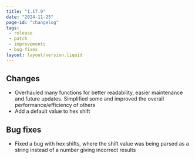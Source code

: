 ```yaml
---
title: "1.17.9"
date: "2024-11-25"
page-id: "changelog"
tags: 
 - release
 - patch
 - improvements
 - bug-fixes
layout: layout/version.liquid
---
```

## Changes
- Overhauled many functions for better readability, easier maintenance and future updates. Simplified some and improved the overall performance/efficiency of others
- Add a default value to hex shift

## Bug fixes
- Fixed a bug with hex shifts, where the shift value was being parsed as a string instead of a number giving incorrect results
